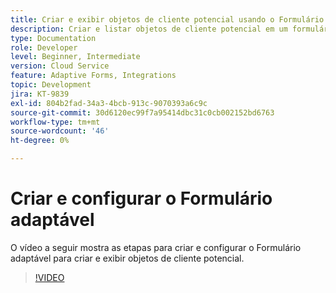 ```yaml
---
title: Criar e exibir objetos de cliente potencial usando o Formulário adaptável
description: Criar e listar objetos de cliente potencial em um formulário adaptável usando a integração do Dynamics.
type: Documentation
role: Developer
level: Beginner, Intermediate
version: Cloud Service
feature: Adaptive Forms, Integrations
topic: Development
jira: KT-9839
exl-id: 804b2fad-34a3-4bcb-913c-9070393a6c9c
source-git-commit: 30d6120ec99f7a95414dbc31c0cb002152bd6763
workflow-type: tm+mt
source-wordcount: '46'
ht-degree: 0%

---
```


# Criar e configurar o Formulário adaptável


O vídeo a seguir mostra as etapas para criar e configurar o Formulário adaptável para criar e exibir objetos de cliente potencial.

>[!VIDEO](https://video.tv.adobe.com/v/340791?quality=12&learn=on)
